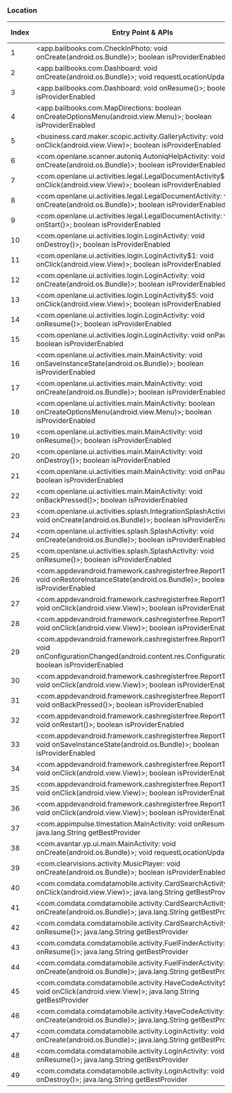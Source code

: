 ### Location
| Index | Entry Point & APIs | Screen shot | Resource id | Label |
| ------------- | ------------- | ------------- |-------------|-------------|
| 1 | <app.bailbooks.com.CheckInPhoto: void onCreate(android.os.Bundle)>; boolean isProviderEnabled | ![](F:\COSMOS\output\py\Play_win8\Business\app.bailbooks.com\app.bailbooks.com.CheckInPhoto.png) |  | D |
| 2 | <app.bailbooks.com.Dashboard: void onCreate(android.os.Bundle)>; void requestLocationUpdates | ![](F:\COSMOS\output\py\Play_win8\Business\app.bailbooks.com\app.bailbooks.com.Dashboard.png) |  | |
| 3 | <app.bailbooks.com.Dashboard: void onResume()>; boolean isProviderEnabled | ![](F:\COSMOS\output\py\Play_win8\Business\app.bailbooks.com\app.bailbooks.com.Dashboard.png) |  | |
| 4 | <app.bailbooks.com.MapDirections: boolean onCreateOptionsMenu(android.view.Menu)>; boolean isProviderEnabled | ![](F:\COSMOS\output\py\Play_win8\Business\app.bailbooks.com\app.bailbooks.com.MapDirections.png) |  | T |
| 5 | <business.card.maker.scopic.activity.GalleryActivity: void onClick(android.view.View)>; boolean isProviderEnabled | ![](F:\COSMOS\output\py\Play_win8\Business\business.card.maker.scopic\business.card.maker.scopic.activity.GalleryActivity.png) |  | F |
| 6 | <com.openlane.scanner.autoniq.AutoniqHelpActivity: void onCreate(android.os.Bundle)>; boolean isProviderEnabled | ![](F:\COSMOS\output\py\Play_win8\Business\com.adesa.marketplace\com.openlane.scanner.autoniq.AutoniqHelpActivity.png) |  | F |
| 7 | <com.openlane.ui.activities.legal.LegalDocumentActivity$2: void onClick(android.view.View)>; boolean isProviderEnabled | ![](F:\COSMOS\output\py\Play_win8\Business\com.adesa.marketplace\com.openlane.ui.activities.legal.LegalDocumentActivity.png) |  | F |
| 8 | <com.openlane.ui.activities.legal.LegalDocumentActivity: void onCreate(android.os.Bundle)>; boolean isProviderEnabled | ![](F:\COSMOS\output\py\Play_win8\Business\com.adesa.marketplace\com.openlane.ui.activities.legal.LegalDocumentActivity.png) |  | F |
| 9 | <com.openlane.ui.activities.legal.LegalDocumentActivity: void onStart()>; boolean isProviderEnabled | ![](F:\COSMOS\output\py\Play_win8\Business\com.adesa.marketplace\com.openlane.ui.activities.legal.LegalDocumentActivity.png) |  | F |
| 10 | <com.openlane.ui.activities.login.LoginActivity: void onDestroy()>; boolean isProviderEnabled | ![](F:\COSMOS\output\py\Play_win8\Business\com.adesa.marketplace\com.openlane.ui.activities.login.LoginActivity.png) |  | F |
| 11 | <com.openlane.ui.activities.login.LoginActivity$1: void onClick(android.view.View)>; boolean isProviderEnabled | ![](F:\COSMOS\output\py\Play_win8\Business\com.adesa.marketplace\com.openlane.ui.activities.login.LoginActivity.png) |  | F |
| 12 | <com.openlane.ui.activities.login.LoginActivity: void onCreate(android.os.Bundle)>; boolean isProviderEnabled | ![](F:\COSMOS\output\py\Play_win8\Business\com.adesa.marketplace\com.openlane.ui.activities.login.LoginActivity.png) |  | F |
| 13 | <com.openlane.ui.activities.login.LoginActivity$5: void onClick(android.view.View)>; boolean isProviderEnabled | ![](F:\COSMOS\output\py\Play_win8\Business\com.adesa.marketplace\com.openlane.ui.activities.login.LoginActivity.png) |  | F |
| 14 | <com.openlane.ui.activities.login.LoginActivity: void onResume()>; boolean isProviderEnabled | ![](F:\COSMOS\output\py\Play_win8\Business\com.adesa.marketplace\com.openlane.ui.activities.login.LoginActivity.png) |  | F |
| 15 | <com.openlane.ui.activities.login.LoginActivity: void onPause()>; boolean isProviderEnabled | ![](F:\COSMOS\output\py\Play_win8\Business\com.adesa.marketplace\com.openlane.ui.activities.login.LoginActivity.png) |  | F |
| 16 | <com.openlane.ui.activities.main.MainActivity: void onSaveInstanceState(android.os.Bundle)>; boolean isProviderEnabled | ![](F:\COSMOS\output\py\Play_win8\Business\com.adesa.marketplace\com.openlane.ui.activities.main.MainActivity.png) |  | T |
| 17 | <com.openlane.ui.activities.main.MainActivity: void onCreate(android.os.Bundle)>; boolean isProviderEnabled | ![](F:\COSMOS\output\py\Play_win8\Business\com.adesa.marketplace\com.openlane.ui.activities.main.MainActivity.png) |  | T |
| 18 | <com.openlane.ui.activities.main.MainActivity: boolean onCreateOptionsMenu(android.view.Menu)>; boolean isProviderEnabled | ![](F:\COSMOS\output\py\Play_win8\Business\com.adesa.marketplace\com.openlane.ui.activities.main.MainActivity.png) |  | T |
| 19 | <com.openlane.ui.activities.main.MainActivity: void onResume()>; boolean isProviderEnabled | ![](F:\COSMOS\output\py\Play_win8\Business\com.adesa.marketplace\com.openlane.ui.activities.main.MainActivity.png) |  | T |
| 20 | <com.openlane.ui.activities.main.MainActivity: void onDestroy()>; boolean isProviderEnabled | ![](F:\COSMOS\output\py\Play_win8\Business\com.adesa.marketplace\com.openlane.ui.activities.main.MainActivity.png) |  | T |
| 21 | <com.openlane.ui.activities.main.MainActivity: void onPause()>; boolean isProviderEnabled | ![](F:\COSMOS\output\py\Play_win8\Business\com.adesa.marketplace\com.openlane.ui.activities.main.MainActivity.png) |  | T |
| 22 | <com.openlane.ui.activities.main.MainActivity: void onBackPressed()>; boolean isProviderEnabled | ![](F:\COSMOS\output\py\Play_win8\Business\com.adesa.marketplace\com.openlane.ui.activities.main.MainActivity.png) |  | T |
| 23 | <com.openlane.ui.activities.splash.IntegrationSplashActivity: void onCreate(android.os.Bundle)>; boolean isProviderEnabled | ![](F:\COSMOS\output\py\Play_win8\Business\com.adesa.marketplace\com.openlane.ui.activities.splash.IntegrationSplashActivity.png) |  | F |
| 24 | <com.openlane.ui.activities.splash.SplashActivity: void onCreate(android.os.Bundle)>; boolean isProviderEnabled | ![](F:\COSMOS\output\py\Play_win8\Business\com.adesa.marketplace\com.openlane.ui.activities.splash.SplashActivity.png) |  | F |
| 25 | <com.openlane.ui.activities.splash.SplashActivity: void onResume()>; boolean isProviderEnabled | ![](F:\COSMOS\output\py\Play_win8\Business\com.adesa.marketplace\com.openlane.ui.activities.splash.SplashActivity.png) |  | F |
| 26 | <com.appdevandroid.framework.cashregisterfree.ReportTab: void onRestoreInstanceState(android.os.Bundle)>; boolean isProviderEnabled | ![](F:\COSMOS\output\py\Play_win8\Business\com.appdevandroid.framework.cashregisterfree\com.appdevandroid.framework.cashregisterfree.ReportTab.png) |  | D |
| 27 | <com.appdevandroid.framework.cashregisterfree.ReportTab$16: void onClick(android.view.View)>; boolean isProviderEnabled | ![](F:\COSMOS\output\py\Play_win8\Business\com.appdevandroid.framework.cashregisterfree\com.appdevandroid.framework.cashregisterfree.ReportTab.png) |  | D |
| 28 | <com.appdevandroid.framework.cashregisterfree.ReportTab$6: void onClick(android.view.View)>; boolean isProviderEnabled | ![](F:\COSMOS\output\py\Play_win8\Business\com.appdevandroid.framework.cashregisterfree\com.appdevandroid.framework.cashregisterfree.ReportTab.png) |  | D |
| 29 | <com.appdevandroid.framework.cashregisterfree.ReportTab: void onConfigurationChanged(android.content.res.Configuration)>; boolean isProviderEnabled | ![](F:\COSMOS\output\py\Play_win8\Business\com.appdevandroid.framework.cashregisterfree\com.appdevandroid.framework.cashregisterfree.ReportTab.png) |  | D |
| 30 | <com.appdevandroid.framework.cashregisterfree.ReportTab$20: void onClick(android.view.View)>; boolean isProviderEnabled | ![](F:\COSMOS\output\py\Play_win8\Business\com.appdevandroid.framework.cashregisterfree\com.appdevandroid.framework.cashregisterfree.ReportTab.png) |  | D |
| 31 | <com.appdevandroid.framework.cashregisterfree.ReportTab: void onBackPressed()>; boolean isProviderEnabled | ![](F:\COSMOS\output\py\Play_win8\Business\com.appdevandroid.framework.cashregisterfree\com.appdevandroid.framework.cashregisterfree.ReportTab.png) |  | D |
| 32 | <com.appdevandroid.framework.cashregisterfree.ReportTab: void onRestart()>; boolean isProviderEnabled | ![](F:\COSMOS\output\py\Play_win8\Business\com.appdevandroid.framework.cashregisterfree\com.appdevandroid.framework.cashregisterfree.ReportTab.png) |  | D |
| 33 | <com.appdevandroid.framework.cashregisterfree.ReportTab: void onSaveInstanceState(android.os.Bundle)>; boolean isProviderEnabled | ![](F:\COSMOS\output\py\Play_win8\Business\com.appdevandroid.framework.cashregisterfree\com.appdevandroid.framework.cashregisterfree.ReportTab.png) |  | D |
| 34 | <com.appdevandroid.framework.cashregisterfree.ReportTab$2: void onClick(android.view.View)>; boolean isProviderEnabled | ![](F:\COSMOS\output\py\Play_win8\Business\com.appdevandroid.framework.cashregisterfree\com.appdevandroid.framework.cashregisterfree.ReportTab.png) |  | D |
| 35 | <com.appdevandroid.framework.cashregisterfree.ReportTab$4: void onClick(android.view.View)>; boolean isProviderEnabled | ![](F:\COSMOS\output\py\Play_win8\Business\com.appdevandroid.framework.cashregisterfree\com.appdevandroid.framework.cashregisterfree.ReportTab.png) |  | D |
| 36 | <com.appdevandroid.framework.cashregisterfree.ReportTab$27: void onClick(android.view.View)>; boolean isProviderEnabled | ![](F:\COSMOS\output\py\Play_win8\Business\com.appdevandroid.framework.cashregisterfree\com.appdevandroid.framework.cashregisterfree.ReportTab.png) |  | D |
| 37 | <com.appimpulse.timestation.MainActivity: void onResume()>; java.lang.String getBestProvider | ![](F:\COSMOS\output\py\Play_win8\Business\com.appimpulse.timestation\com.appimpulse.timestation.MainActivity.png) |  | |
| 38 | <com.avantar.yp.ui.main.MainActivity: void onCreate(android.os.Bundle)>; void requestLocationUpdates | ![](F:\COSMOS\output\py\Play_win8\Business\com.avantar.yp\com.avantar.yp.ui.main.MainActivity.png) |  | F |
| 39 | <com.clearvisions.activity.MusicPlayer: void onCreate(android.os.Bundle)>; boolean isProviderEnabled | ![](F:\COSMOS\output\py\Play_win8\Business\com.clearvisions.explorer\com.clearvisions.activity.MusicPlayer.png) |  | F |
| 40 | <com.comdata.comdatamobile.activity.CardSearchActivity: void onClick(android.view.View)>; java.lang.String getBestProvider | ![](F:\COSMOS\output\py\Play_win8\Business\com.comdata.comdatamobile\com.comdata.comdatamobile.activity.CardSearchActivity.png) |  | D |
| 41 | <com.comdata.comdatamobile.activity.CardSearchActivity: void onCreate(android.os.Bundle)>; java.lang.String getBestProvider | ![](F:\COSMOS\output\py\Play_win8\Business\com.comdata.comdatamobile\com.comdata.comdatamobile.activity.CardSearchActivity.png) |  | D |
| 42 | <com.comdata.comdatamobile.activity.CardSearchActivity: void onResume()>; java.lang.String getBestProvider | ![](F:\COSMOS\output\py\Play_win8\Business\com.comdata.comdatamobile\com.comdata.comdatamobile.activity.CardSearchActivity.png) |  | D |
| 43 | <com.comdata.comdatamobile.activity.FuelFinderActivity: void onResume()>; java.lang.String getBestProvider | ![](F:\COSMOS\output\py\Play_win8\Business\com.comdata.comdatamobile\com.comdata.comdatamobile.activity.FuelFinderActivity.png) |  | T |
| 44 | <com.comdata.comdatamobile.activity.FuelFinderActivity: void onCreate(android.os.Bundle)>; java.lang.String getBestProvider | ![](F:\COSMOS\output\py\Play_win8\Business\com.comdata.comdatamobile\com.comdata.comdatamobile.activity.FuelFinderActivity.png) |  | T |
| 45 | <com.comdata.comdatamobile.activity.HaveCodeActivity$1: void onClick(android.view.View)>; java.lang.String getBestProvider | ![](F:\COSMOS\output\py\Play_win8\Business\com.comdata.comdatamobile\com.comdata.comdatamobile.activity.HaveCodeActivity.png) |  | F |
| 46 | <com.comdata.comdatamobile.activity.HaveCodeActivity: void onCreate(android.os.Bundle)>; java.lang.String getBestProvider | ![](F:\COSMOS\output\py\Play_win8\Business\com.comdata.comdatamobile\com.comdata.comdatamobile.activity.HaveCodeActivity.png) |  | F |
| 47 | <com.comdata.comdatamobile.activity.LoginActivity: void onCreate(android.os.Bundle)>; java.lang.String getBestProvider | ![](F:\COSMOS\output\py\Play_win8\Business\com.comdata.comdatamobile\com.comdata.comdatamobile.activity.LoginActivity.png) |  | F |
| 48 | <com.comdata.comdatamobile.activity.LoginActivity: void onResume()>; java.lang.String getBestProvider | ![](F:\COSMOS\output\py\Play_win8\Business\com.comdata.comdatamobile\com.comdata.comdatamobile.activity.LoginActivity.png) |  | F |
| 49 | <com.comdata.comdatamobile.activity.LoginActivity: void onDestroy()>; java.lang.String getBestProvider | ![](F:\COSMOS\output\py\Play_win8\Business\com.comdata.comdatamobile\com.comdata.comdatamobile.activity.LoginActivity.png) |  | F |
